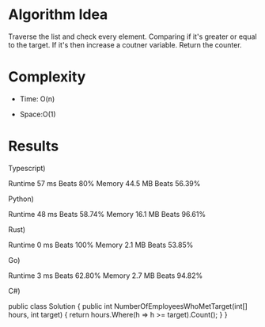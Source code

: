 # Algorithm Idea

Traverse the list and check every element. Comparing if it's greater or equal to the target. If it's then increase a coutner variable. Return the counter.

# Complexity

- Time: O(n)

- Space:O(1)

# Results

Typescript)

Runtime
57 ms
Beats
80%
Memory
44.5 MB
Beats
56.39%

Python)

Runtime
48 ms
Beats
58.74%
Memory
16.1 MB
Beats
96.61%

Rust)

Runtime
0 ms
Beats
100%
Memory
2.1 MB
Beats
53.85%

Go)

Runtime
3 ms
Beats
62.80%
Memory
2.7 MB
Beats
94.82%

C#)

public class Solution {
public int NumberOfEmployeesWhoMetTarget(int[] hours, int target) {
return hours.Where(h => h >= target).Count();
}
}

